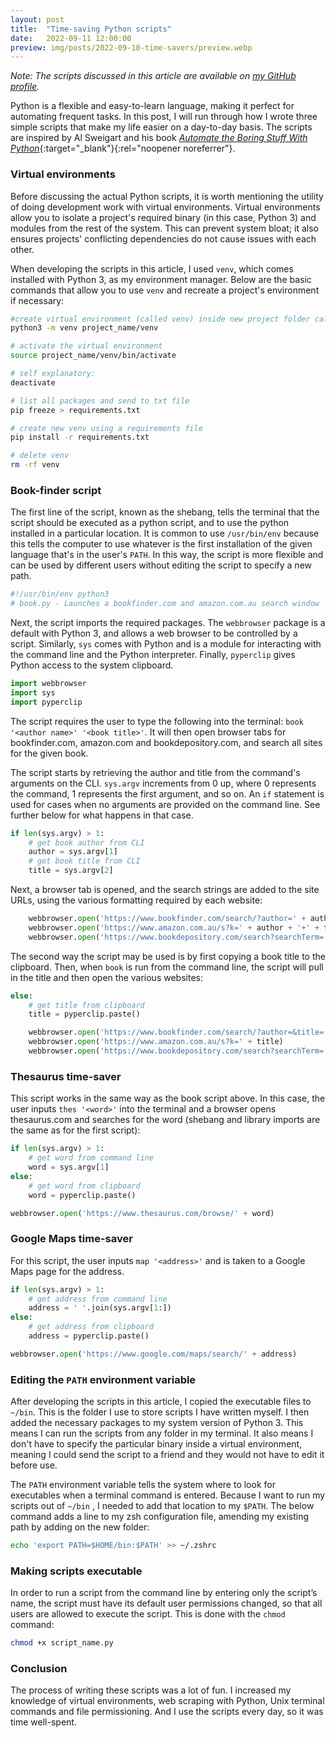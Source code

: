 ```yaml
---
layout: post
title:  "Time-saving Python scripts"
date:   2022-09-11 12:00:00
preview: img/posts/2022-09-10-time-savers/preview.webp
---
```

*Note: The scripts discussed in this article are available on [my GitHub profile]().*

Python is a flexible and easy-to-learn language, making it perfect for automating frequent tasks. In this post, I will run through how I wrote three simple scripts that make my life easier on a day-to-day basis. The scripts are inspired by Al Sweigart and his book [*Automate the Boring Stuff With Python*](https://automatetheboringstuff.com/){:target="_blank"}{:rel="noopener noreferrer"}.

### Virtual environments
Before discussing the actual Python scripts, it is worth mentioning the utility of doing development work with virtual environments. Virtual environments allow you to isolate a project's required binary (in this case, Python 3) and modules from the rest of the system. This can prevent system bloat; it also ensures projects' conflicting dependencies do not cause issues with each other. 

When developing the scripts in this article, I used `venv`, which comes installed with Python 3, as my environment manager. Below are the basic commands that allow you to use `venv` and recreate a project's environment if necessary:
```bash
#create virtual environment (called venv) inside new project folder called project_name
python3 -m venv project_name/venv

# activate the virtual environment
source project_name/venv/bin/activate 

# self explanatory:
deactivate 

# list all packages and send to txt file
pip freeze > requirements.txt 

# create new venv using a requirements file
pip install -r requirements.txt

# delete venv
rm -rf venv
```

### Book-finder script
The first line of the script, known as the shebang, tells the terminal that the script should be executed as a python script, and to use the python installed in a particular location. It is common to use `/usr/bin/env` because this tells the computer to use whatever is the first installation of the given language that's in the user's `PATH`. In this way, the script is more flexible and can be used by different users without editing the script to specify a new path.
```python
#!/usr/bin/env python3
# book.py - Launches a bookfinder.com and amazon.com.au search window
```
Next, the script imports the required packages. The `webbrowser` package is a default with Python 3, and allows a web browser to be controlled by a script. Similarly, `sys` comes with Python and is a module for interacting with the command line and the Python interpreter. Finally, `pyperclip` gives Python access to the system clipboard.
```python
import webbrowser
import sys
import pyperclip
```
The script requires the user to type the following into the terminal: `book '<author name>' '<book title>'`. It will then open browser tabs for bookfinder.com, amazon.com and bookdepository.com, and search all sites for the given book.

The script starts by retrieving the author and title from the command's arguments on the CLI. `sys.argv` increments from 0 up, where 0 represents the command, 1 represents the first argument, and so on. An `if` statement is used for cases when no arguments are provided on the command line. See further below for what happens in that case.
```python
if len(sys.argv) > 1:
    # get book author from CLI
    author = sys.argv[1]
    # get book title from CLI
    title = sys.argv[2]
```
Next, a browser tab is opened, and the search strings are added to the site URLs, using the various formatting required by each website:
```python
    webbrowser.open('https://www.bookfinder.com/search/?author=' + author + '&title=' + title + '&lang=en&isbn=&new_used=*&destination=au&currency=AUD&mode=basic&st=sr&ac=qr')
    webbrowser.open('https://www.amazon.com.au/s?k=' + author + '+' + title)
    webbrowser.open('https://www.bookdepository.com/search?searchTerm=' + author + '+' + title)
```
The second way the script may be used is by first copying a book title to the clipboard. Then, when `book` is run from the command line, the script will pull in the title and then open the various websites:
```python
else:
    # get title from clipboard
    title = pyperclip.paste()

    webbrowser.open('https://www.bookfinder.com/search/?author=&title=' + title + '&lang=en&isbn=&new_used=*&destination=au&currency=AUD&mode=basic&st=sr&ac=qr')
    webbrowser.open('https://www.amazon.com.au/s?k=' + title)
    webbrowser.open('https://www.bookdepository.com/search?searchTerm=' + title)
```
### Thesaurus time-saver
This script works in the same way as the book script above. In this case, the user inputs `thes '<word>'` into the terminal and a browser opens thesaurus.com and searches for the word (shebang and library imports are the same as for the first script):
```python
if len(sys.argv) > 1:
	# get word from command line
	word = sys.argv[1]
else:
	# get word from clipboard
	word = pyperclip.paste()

webbrowser.open('https://www.thesaurus.com/browse/' + word)
```
### Google Maps time-saver
For this script, the user inputs `map '<address>'` and is taken to a Google Maps page for the address.
```python
if len(sys.argv) > 1:
	# get address from command line
	address = ' '.join(sys.argv[1:])
else:
	# get address from clipboard
	address = pyperclip.paste()

webbrowser.open('https://www.google.com/maps/search/' + address)
```
### Editing the `PATH` environment variable
After developing the scripts in this article, I copied the executable files to `~/bin`. This is the folder I use to store scripts I have written myself. I then added the necessary packages to my system version of Python 3. This means I can run the scripts from any folder in my terminal. It also means I don't have to specify the particular binary inside a virtual environment, meaning I could send the script to a friend and they would not have to edit it before use.

The `PATH` environment variable tells the system where to look for executables when a terminal command is entered. Because I want to run my scripts out of `~/bin` , I needed to add that location to my `$PATH`. The below command adds a line to my zsh configuration file, amending my existing path by adding on the new folder:
```bash
echo 'export PATH=$HOME/bin:$PATH' >> ~/.zshrc
```
### Making scripts executable
In order to run a script from the command line by entering only the script’s name, the script must have its default user permissions changed, so that all users are allowed to execute the script. This is done with the `chmod` command:
```bash
chmod +x script_name.py
```
### Conclusion
The process of writing these scripts was a lot of fun. I increased my knowledge of virtual environments, web scraping with Python, Unix terminal commands and file permissioning. And I use the scripts every day, so it was time well-spent.